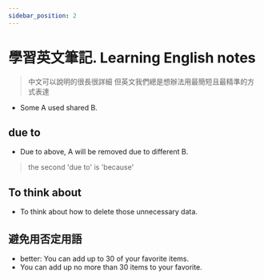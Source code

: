 ```yaml
---
sidebar_position: 2
---
```


# 學習英文筆記. Learning English notes
> 中文可以說明的很長很詳細 但英文我們總是想辦法用最簡短且最精準的方式表達


* Some A used shared B.

## due to
* Due to above, A will be removed due to different B.
> the second 'due to' is 'because'

## To think about

* To think about how to delete those unnecessary data.

## 避免用否定用語
* better: You can add up to 30 of your favorite items.
* You can add up no more than 30 items to your favorite.

